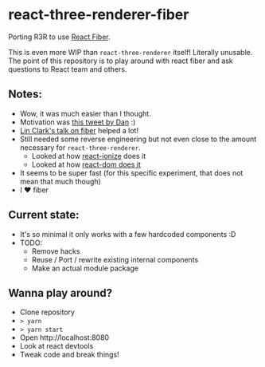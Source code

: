 # react-three-renderer-fiber
Porting R3R to use [React Fiber](https://github.com/acdlite/react-fiber-architecture).

This is even more WIP than `react-three-renderer` itself! Literally unusable. The point of this repository is to play around with react fiber and ask questions to React team and others.

## Notes:
- Wow, it was much easier than I thought.
- Motivation was [this tweet by Dan](https://twitter.com/dan_abramov/status/852150540985401345) :)
- [Lin Clark's talk on fiber](https://www.youtube.com/watch?v=ZCuYPiUIONs) helped a lot!
- Still needed some reverse engineering but not even close to the amount necessary for `react-three-renderer`. 
  - Looked at how [react-ionize](https://github.com/mhink/react-ionize) does it
  - Looked at how [react-dom does it](https://github.com/facebook/react/blob/master/src/renderers/dom/fiber/ReactDOMFiber.js)
- It seems to be super fast (for this specific experiment, that does not mean that much though)
- I :heart: fiber

## Current state:
- It's so minimal it only works with a few hardcoded components :D
- TODO:
  - Remove hacks
  - Reuse / Port / rewrite existing internal components
  - Make an actual module package

## Wanna play around?
- Clone repository
- `> yarn` 
- `> yarn start`
- Open http://localhost:8080
- Look at react devtools
- Tweak code and break things!
